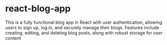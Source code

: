 # react-blog-app
This is a fully functional blog app in React with user authentication, allowing users to sign up, log in, and securely manage their blogs. Features include creating, editing, and deleting blog posts, along with robust storage for user content
